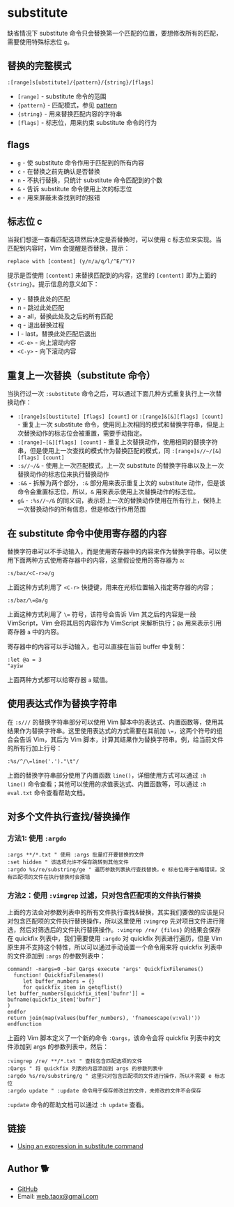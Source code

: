 # substitute

缺省情况下 substitute 命令只会替换第一个匹配的位置，要想修改所有的匹配，需要使用特殊标志位 `g`。

## 替换的完整模式

```viml
:[range]s[ubstitute]/{pattern}/{string}/[flags]
```

* `[range]` - substitute 命令的范围
* `{pattern}` - 匹配模式，参见 [pattern](./pattern.md)
* `{string}` - 用来替换匹配内容的字符串
* `[flags]` - 标志位，用来约束 substitute 命令的行为

## flags

* `g` - 使 substitute 命令作用于匹配到的所有内容
* `c` - 在替换之前先确认是否替换
* `n` - 不执行替换，只统计 substitute 命令匹配到的个数
* `&` - 告诉 substitute 命令使用上次的标志位
* `e` - 用来屏蔽未查找到时的报错

## 标志位 c

当我们想逐一查看匹配选项然后决定是否替换时，可以使用 c 标志位来实现。当匹配到内容时，Vim 会提醒是否替换，提示：

```viml
replace with [content] (y/n/a/q/l/^E/^Y)?
```

提示是否使用 `[content]` 来替换匹配到的内容，这里的 `[content]` 即为上面的 `{string}`。提示信息的意义如下：

* y - 替换此处的匹配
* n - 跳过此处匹配
* a - all，替换此处及之后的所有匹配
* q - 退出替换过程
* l - last，替换此处匹配后退出
* `<C-e>` - 向上滚动内容
* `<C-y>` - 向下滚动内容

## 重复上一次替换（substitute 命令）

当执行过一次 `:substitute` 命令之后，可以通过下面几种方式重复执行上一次替换动作：

* `:[range]s[bustitute] [flags] [count]` or `:[range]&[&][flags] [count]` - 重复上一次 substitute 命令，使用同上次相同的模式和替换字符串，但是上次替换动作的标志位会被重置，需要手动指定。
* `:[range]~[&][flags] [count]` - 重复上次替换动作，使用相同的替换字符串，但是使用上一次查找的模式作为替换匹配的模式，同 `:[range]s//~/[&][flags] [count]`
* `:s//~/&` - 使用上一次匹配模式，上一次 substitute 的替换字符串以及上一次替换动作的标志位来执行替换动作
* `:&&` - 拆解为两个部分，`:&` 部分用来表示重复上次的 substitute 动作，但是该命令会重置标志位，所以，`&` 用来表示使用上次替换动作的标志位。
* `g&` - `:%s//~/&` 的同义词，表示将上一次的替换动作使用在所有行上，保持上一次替换动作的所有信息，但是修改行作用范围

## 在 substitute 命令中使用寄存器的内容

替换字符串可以不手动输入，而是使用寄存器中的内容来作为替换字符串。可以使用下面两种方式使用寄存器中的内容，这里假设使用的寄存器为 `a`:

```viml
:s/baz/<C-r>a/g
```

上面这种方式利用了 `<C-r>` 快捷键，用来在光标位置输入指定寄存器的内容；

```viml
:s/baz/\=@a/g
```

上面这种方式利用了 `\=` 符号，该符号会告诉 Vim 其之后的内容是一段 VimScript，Vim 会将其后的内容作为 VimScript 来解析执行；`@a` 用来表示引用寄存器 `a` 中的内容。

寄存器中的内容可以手动输入，也可以直接在当前 buffer 中复制：

```viml
:let @a = 3
"ayiw
```

上面两种方式都可以给寄存器 `a` 赋值。

## 使用表达式作为替换字符串

在 `:s///` 的替换字符串部分可以使用 Vim 脚本中的表达式、内置函数等，使用其结果作为替换字符串。这里使用表达式的方式需要在其前加 `\=`，这两个符号的组合会告诉 Vim，其后为 Vim 脚本，计算其结果作为替换字符串。例，给当前文件的所有行加上行号：

```viml
:%s/^/\=line('.')."\t"/
```

上面的替换字符串部分使用了内置函数 `line()`，详细使用方式可以通过 `:h line()` 命令查看；其他可以使用的求值表达式、内置函数等，可以通过 `:h eval.txt` 命令查看帮助文档。

## 对多个文件执行查找/替换操作

### 方法1: 使用 `:argdo`

```viml
:args **/*.txt " 使用 :args 批量打开要替换的文件
:set hidden " 该选项允许不保存跳转到其他文件
:argdo %s/re/substring/ge " 遍历参数列表执行查找替换，e 标志位用于省略错误，没有匹配项的文件在执行替换时会报错
```

### 方法2：使用 `:vimgrep` 过滤，只对包含匹配项的文件执行替换

上面的方法会对参数列表中的所有文件执行查找&替换，其实我们要做的应该是只对包含匹配项的文件执行替换操作，所以这里使用 `:vimgrep` 先对项目文件进行筛选，然后对筛选后的文件执行替换操作。`:vimgrep /re/ {files}` 的结果会保存在 quickfix 列表中，我们需要使用 `:argdo` 对 quickfix 列表进行遍历，但是 Vim 原生并不支持这个特性，所以可以通过手动设置一个命令用来将 quickfix 列表中的文件添加到 `:args` 的参数列表中：

```viml
command! -nargs=0 -bar Qargs execute 'args' QuickfixFilenames()
  function! QuickfixFilenames()
     let buffer_numbers = {}
     for quickfix_item in getqflist()
let buffer_numbers[quickfix_item['bufnr']] = bufname(quickfix_item['bufnr']
)
endfor
return join(map(values(buffer_numbers), 'fnameescape(v:val)')) endfunction
```

上面的 Vim 脚本定义了一个新的命令 `:Qargs`，该命令会将 quickfix 列表中的文件添加到 args 的参数列表中，然后：

```viml
:vimgrep /re/ **/*.txt " 查找包含匹配选项的文件
:Qargs " 将 quickfix 列表的内容添加到 args 的参数列表中
:argdo %s/re/substring/g " 这里只对包含匹配项的文件进行操作，所以不需要 e 标志位
:argdo update " :update 命令用于保存修改过的文件，未修改的文件不会保存
```

`:update` 命令的帮助文档可以通过 `:h update` 查看。

## 链接

* [Using an expression in substitute command](http://vim.wikia.com/wiki/Using_an_expression_in_substitute_command)

## Author 🐕

* [GitHub](https://github.com/Tao-Quixote)
* Email: <web.taox@gmail.com>
